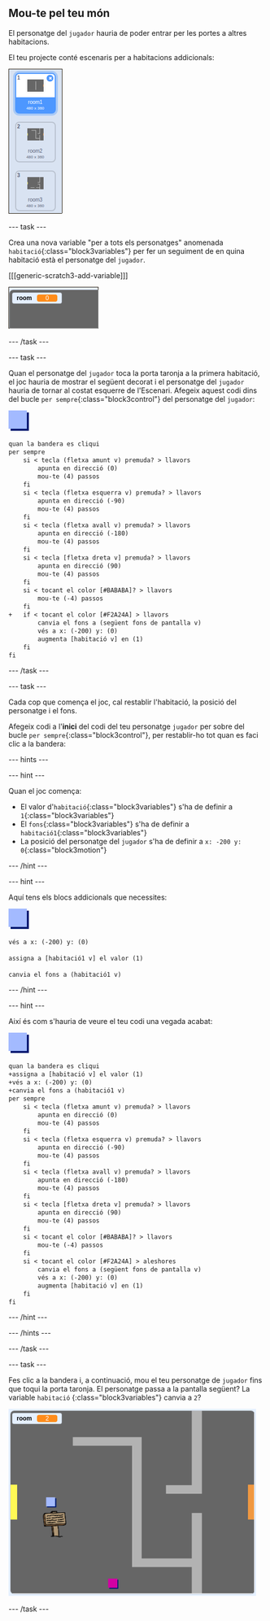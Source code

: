 ## Mou-te pel teu món

El personatge del `jugador` hauria de poder entrar per les portes a altres habitacions.

El teu projecte conté escenaris per a habitacions addicionals:

![captura de pantalla](images/world-backdrops.png)

\--- task \---

Crea una nova variable "per a tots els personatges" anomenada `habitació`{:class="block3variables"} per fer un seguiment de en quina habitació està el personatge del `jugador`.

[[[generic-scratch3-add-variable]]]

![captura de pantalla](images/world-room.png)

\--- /task \---

\--- task \---

Quan el personatge del `jugador` toca la porta taronja a la primera habitació, el joc hauria de mostrar el següent decorat i el personatge del `jugador` hauria de tornar al costat esquerre de l'Escenari. Afegeix aquest codi dins del bucle `per sempre`{:class="block3control"} del personatge del `jugador`:

![jugador](images/player.png)

```blocks3
quan la bandera es cliqui
per sempre
    si < tecla (fletxa amunt v) premuda? > llavors
        apunta en direcció (0)
        mou-te (4) passos
    fi
    si < tecla (fletxa esquerra v) premuda? > llavors
        apunta en direcció (-90)
        mou-te (4) passos
    fi
    si < tecla (fletxa avall v) premuda? > llavors
        apunta en direcció (-180)
        mou-te (4) passos
    fi
    si < tecla [fletxa dreta v] premuda? > llavors
        apunta en direcció (90)
        mou-te (4) passos
    fi
    si < tocant el color [#BABABA]? > llavors
        mou-te (-4) passos
    fi
+   if < tocant el color [#F2A24A] > llavors
        canvia el fons a (següent fons de pantalla v)
        vés a x: (-200) y: (0)
        augmenta [habitació v] en (1)
    fi
fi
```

\--- /task \---

\--- task \---

Cada cop que comença el joc, cal restablir l'habitació, la posició del personatge i el fons.

Afegeix codi a l'**inici** del codi del teu personatge `jugador` per sobre del bucle `per sempre`{:class="block3control"}, per restablir-ho tot quan es faci clic a la bandera:

\--- hints \---

\--- hint \---

Quan el joc comença:

+ El valor d'`habitació`{:class="block3variables"} s'ha de definir a `1`{:class="block3variables"}
+ El `fons`{:class="block3variables"} s'ha de definir a `habitació1`{:class="block3variables"}
+ La posició del personatge del `jugador` s'ha de definir a `x: -200 y: 0`{:class="block3motion"}

\--- /hint \---

\--- hint \---

Aquí tens els blocs addicionals que necessites:

![jugador](images/player.png)

```blocks3
vés a x: (-200) y: (0)

assigna a [habitació1 v] el valor (1)

canvia el fons a (habitació1 v)
```

\--- /hint \---

\--- hint \---

Així és com s'hauria de veure el teu codi una vegada acabat:

![jugador](images/player.png)

```blocks3
quan la bandera es cliqui
+assigna a [habitació v] el valor (1)
+vés a x: (-200) y: (0)
+canvia el fons a (habitació1 v)
per sempre
    si < tecla (fletxa amunt v) premuda? > llavors
        apunta en direcció (0)
        mou-te (4) passos
    fi
    si < tecla (fletxa esquerra v) premuda? > llavors
        apunta en direcció (-90)
        mou-te (4) passos
    fi
    si < tecla (fletxa avall v) premuda? > llavors
        apunta en direcció (-180)
        mou-te (4) passos
    fi
    si < tecla [fletxa dreta v] premuda? > llavors
        apunta en direcció (90)
        mou-te (4) passos
    fi
    si < tocant el color [#BABABA]? > llavors
        mou-te (-4) passos
    fi
    si < tocant el color [#F2A24A] > aleshores
        canvia el fons a (següent fons de pantalla v)
        vés a x: (-200) y: (0)
        augmenta [habitació v] en (1)
    fi
fi
```

\--- /hint \---

\--- /hints \---

\--- /task \---

\--- task \---

Fes clic a la bandera i, a continuació, mou el teu personatge de `jugador` fins que toqui la porta taronja. El personatge passa a la pantalla següent? La variable `habitació` {:class="block3variables"} canvia a `2`?

![captura de pantalla](images/world-room-test.png)

\--- /task \---